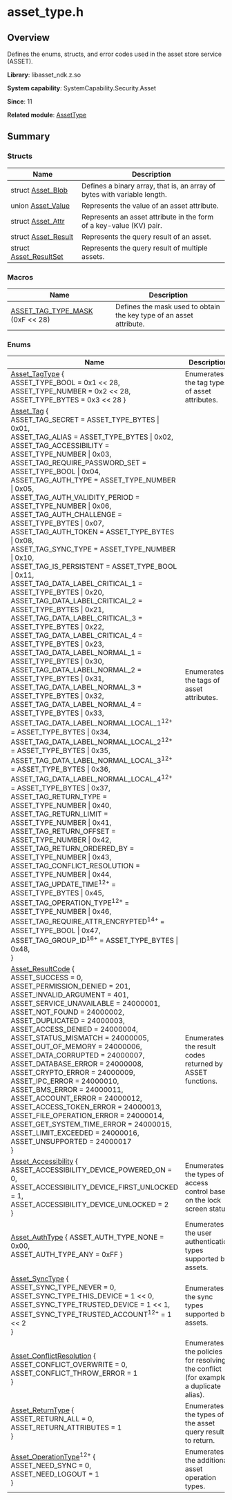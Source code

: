 # asset_type.h


## Overview

Defines the enums, structs, and error codes used in the asset store service (ASSET).

**Library**: libasset_ndk.z.so

**System capability**: SystemCapability.Security.Asset

**Since**: 11

**Related module**: [AssetType](_asset_type.md)


## Summary


### Structs

| Name| Description|
| -------- | -------- |
| struct  [Asset_Blob](_asset___blob.md) | Defines a binary array, that is, an array of bytes with variable length.|
| union  [Asset_Value](union_asset___value.md) | Represents the value of an asset attribute.|
| struct  [Asset_Attr](_asset___attr.md) | Represents an asset attribute in the form of a key-value (KV) pair.|
| struct  [Asset_Result](_asset___result.md) | Represents the query result of an asset.|
| struct  [Asset_ResultSet](_asset___result_set.md) | Represents the query result of multiple assets.|


### Macros

| Name| Description|
| -------- | -------- |
| [ASSET_TAG_TYPE_MASK](_asset_type.md#asset_tag_type_mask)   (0xF &lt;&lt; 28) | Defines the mask used to obtain the key type of an asset attribute.|


### Enums

| Name| Description|
| -------- | -------- |
| [Asset_TagType](_asset_type.md#asset_tagtype) {<br>ASSET_TYPE_BOOL = 0x1 &lt;&lt; 28,<br>ASSET_TYPE_NUMBER = 0x2 &lt;&lt; 28,<br>ASSET_TYPE_BYTES = 0x3 &lt;&lt; 28 } | Enumerates the tag types of asset attributes. |
| [Asset_Tag](_asset_type.md#asset_tag) {<br>ASSET_TAG_SECRET = ASSET_TYPE_BYTES \| 0x01,<br>ASSET_TAG_ALIAS = ASSET_TYPE_BYTES \| 0x02,<br>ASSET_TAG_ACCESSIBILITY = ASSET_TYPE_NUMBER \| 0x03,<br>ASSET_TAG_REQUIRE_PASSWORD_SET = ASSET_TYPE_BOOL \| 0x04,<br>ASSET_TAG_AUTH_TYPE = ASSET_TYPE_NUMBER \| 0x05,<br>ASSET_TAG_AUTH_VALIDITY_PERIOD = ASSET_TYPE_NUMBER \| 0x06,<br>ASSET_TAG_AUTH_CHALLENGE = ASSET_TYPE_BYTES \| 0x07,<br>ASSET_TAG_AUTH_TOKEN = ASSET_TYPE_BYTES \| 0x08,<br>ASSET_TAG_SYNC_TYPE = ASSET_TYPE_NUMBER \| 0x10,<br>ASSET_TAG_IS_PERSISTENT = ASSET_TYPE_BOOL \| 0x11,<br>ASSET_TAG_DATA_LABEL_CRITICAL_1 = ASSET_TYPE_BYTES \| 0x20,<br>ASSET_TAG_DATA_LABEL_CRITICAL_2 = ASSET_TYPE_BYTES \| 0x21,<br>ASSET_TAG_DATA_LABEL_CRITICAL_3 = ASSET_TYPE_BYTES \| 0x22,<br>ASSET_TAG_DATA_LABEL_CRITICAL_4 = ASSET_TYPE_BYTES \| 0x23,<br>ASSET_TAG_DATA_LABEL_NORMAL_1 = ASSET_TYPE_BYTES \| 0x30,<br>ASSET_TAG_DATA_LABEL_NORMAL_2 = ASSET_TYPE_BYTES \| 0x31,<br>ASSET_TAG_DATA_LABEL_NORMAL_3 = ASSET_TYPE_BYTES \| 0x32,<br>ASSET_TAG_DATA_LABEL_NORMAL_4 = ASSET_TYPE_BYTES \| 0x33,<br>ASSET_TAG_DATA_LABEL_NORMAL_LOCAL_1<sup>12+</sup> = ASSET_TYPE_BYTES \| 0x34,<br>ASSET_TAG_DATA_LABEL_NORMAL_LOCAL_2<sup>12+</sup> = ASSET_TYPE_BYTES \| 0x35,<br>ASSET_TAG_DATA_LABEL_NORMAL_LOCAL_3<sup>12+</sup> = ASSET_TYPE_BYTES \| 0x36,<br>ASSET_TAG_DATA_LABEL_NORMAL_LOCAL_4<sup>12+</sup> = ASSET_TYPE_BYTES \| 0x37,<br>ASSET_TAG_RETURN_TYPE = ASSET_TYPE_NUMBER \| 0x40,<br>ASSET_TAG_RETURN_LIMIT = ASSET_TYPE_NUMBER \| 0x41,<br>ASSET_TAG_RETURN_OFFSET = ASSET_TYPE_NUMBER \| 0x42,<br>ASSET_TAG_RETURN_ORDERED_BY = ASSET_TYPE_NUMBER \| 0x43,<br>ASSET_TAG_CONFLICT_RESOLUTION = ASSET_TYPE_NUMBER \| 0x44,<br>ASSET_TAG_UPDATE_TIME<sup>12+</sup> = ASSET_TYPE_BYTES \| 0x45,<br>ASSET_TAG_OPERATION_TYPE<sup>12+</sup> = ASSET_TYPE_NUMBER \| 0x46,<br>ASSET_TAG_REQUIRE_ATTR_ENCRYPTED<sup>14+</sup> = ASSET_TYPE_BOOL \| 0x47,<br>ASSET_TAG_GROUP_ID<sup>16+</sup> = ASSET_TYPE_BYTES \| 0x48,<br>} | Enumerates the tags of asset attributes.|
| [Asset_ResultCode](_asset_type.md#asset_resultcode) {<br>ASSET_SUCCESS = 0,<br>ASSET_PERMISSION_DENIED = 201,<br>ASSET_INVALID_ARGUMENT = 401,<br>ASSET_SERVICE_UNAVAILABLE = 24000001,<br>ASSET_NOT_FOUND = 24000002,<br>ASSET_DUPLICATED = 24000003,<br>ASSET_ACCESS_DENIED = 24000004,<br>ASSET_STATUS_MISMATCH = 24000005,<br>ASSET_OUT_OF_MEMORY = 24000006,<br>ASSET_DATA_CORRUPTED = 24000007,<br>ASSET_DATABASE_ERROR = 24000008,<br>ASSET_CRYPTO_ERROR = 24000009,<br>ASSET_IPC_ERROR = 24000010,<br>ASSET_BMS_ERROR = 24000011,<br>ASSET_ACCOUNT_ERROR = 24000012,<br>ASSET_ACCESS_TOKEN_ERROR = 24000013,<br>ASSET_FILE_OPERATION_ERROR = 24000014,<br>ASSET_GET_SYSTEM_TIME_ERROR = 24000015,<br>ASSET_LIMIT_EXCEEDED = 24000016,<br>ASSET_UNSUPPORTED = 24000017<br>} | Enumerates the result codes returned by ASSET functions.|
| [Asset_Accessibility](_asset_type.md#asset_accessibility) {<br>ASSET_ACCESSIBILITY_DEVICE_POWERED_ON = 0,<br>ASSET_ACCESSIBILITY_DEVICE_FIRST_UNLOCKED = 1,<br>ASSET_ACCESSIBILITY_DEVICE_UNLOCKED = 2<br>} | Enumerates the types of access control based on the lock screen status.|
| [Asset_AuthType](_asset_type.md#asset_authtype) { ASSET_AUTH_TYPE_NONE = 0x00,<br>ASSET_AUTH_TYPE_ANY = 0xFF } | Enumerates the user authentication types supported by assets.|
| [Asset_SyncType](_asset_type.md#asset_synctype) {<br>ASSET_SYNC_TYPE_NEVER = 0,<br>ASSET_SYNC_TYPE_THIS_DEVICE = 1 &lt;&lt; 0,<br>ASSET_SYNC_TYPE_TRUSTED_DEVICE = 1 &lt;&lt; 1,<br>ASSET_SYNC_TYPE_TRUSTED_ACCOUNT<sup>12+</sup> = 1 &lt;&lt; 2<br>} | Enumerates the sync types supported by assets.|
| [Asset_ConflictResolution](_asset_type.md#asset_conflictresolution) {<br>ASSET_CONFLICT_OVERWRITE = 0,<br>ASSET_CONFLICT_THROW_ERROR = 1<br>} | Enumerates the policies for resolving the conflict (for example, a duplicate alias).|
| [Asset_ReturnType](_asset_type.md#asset_returntype) {<br>ASSET_RETURN_ALL = 0,<br>ASSET_RETURN_ATTRIBUTES = 1<br>} | Enumerates the types of the asset query result to return.|
| [Asset_OperationType](_asset_type.md#asset_operationtype)<sup>12+</sup> {<br>ASSET_NEED_SYNC = 0,<br>ASSET_NEED_LOGOUT = 1<br>} | Enumerates the additional asset operation types.|
